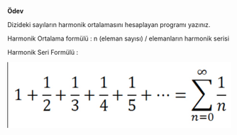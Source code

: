 **Ödev**

Dizideki sayıların harmonik ortalamasını hesaplayan programı yazınız.

Harmonik Ortalama formülü : n (eleman sayısı) / elemanların harmonik serisi

Harmonik Seri Formülü :

![](HarmonicSeriesFormula.png)